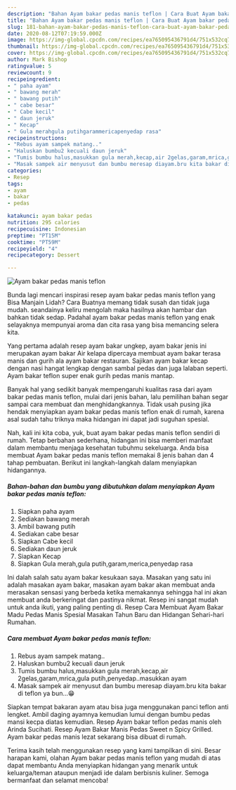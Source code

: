 ```yaml
---
description: "Bahan Ayam bakar pedas manis teflon | Cara Buat Ayam bakar pedas manis teflon Yang Enak Dan Mudah"
title: "Bahan Ayam bakar pedas manis teflon | Cara Buat Ayam bakar pedas manis teflon Yang Enak Dan Mudah"
slug: 181-bahan-ayam-bakar-pedas-manis-teflon-cara-buat-ayam-bakar-pedas-manis-teflon-yang-enak-dan-mudah
date: 2020-08-12T07:19:59.000Z
image: https://img-global.cpcdn.com/recipes/ea765095436791d4/751x532cq70/ayam-bakar-pedas-manis-teflon-foto-resep-utama.jpg
thumbnail: https://img-global.cpcdn.com/recipes/ea765095436791d4/751x532cq70/ayam-bakar-pedas-manis-teflon-foto-resep-utama.jpg
cover: https://img-global.cpcdn.com/recipes/ea765095436791d4/751x532cq70/ayam-bakar-pedas-manis-teflon-foto-resep-utama.jpg
author: Mark Bishop
ratingvalue: 5
reviewcount: 9
recipeingredient:
- " paha ayam"
- " bawang merah"
- " bawang putih"
- " cabe besar"
- " Cabe kecil"
- " daun jeruk"
- " Kecap"
- " Gula merahgula putihgarammericapenyedap rasa"
recipeinstructions:
- "Rebus ayam sampek matang.."
- "Haluskan bumbu2 kecuali daun jeruk"
- "Tumis bumbu halus,masukkan gula merah,kecap,air 2gelas,garam,mrica,gula putih,penyedap..masukkan ayam"
- "Masak sampek air menyusut dan bumbu meresap diayam.bru kita bakar di teflon ya bun...😁"
categories:
- Resep
tags:
- ayam
- bakar
- pedas

katakunci: ayam bakar pedas 
nutrition: 295 calories
recipecuisine: Indonesian
preptime: "PT15M"
cooktime: "PT59M"
recipeyield: "4"
recipecategory: Dessert

---
```



![Ayam bakar pedas manis teflon](https://img-global.cpcdn.com/recipes/ea765095436791d4/751x532cq70/ayam-bakar-pedas-manis-teflon-foto-resep-utama.jpg)

Bunda lagi mencari inspirasi resep ayam bakar pedas manis teflon yang Bisa Manjain Lidah? Cara Buatnya memang tidak susah dan tidak juga mudah. seandainya keliru mengolah maka hasilnya akan hambar dan bahkan tidak sedap. Padahal ayam bakar pedas manis teflon yang enak selayaknya mempunyai aroma dan cita rasa yang bisa memancing selera kita.

Yang pertama adalah resep ayam bakar ungkep, ayam bakar jenis ini merupakan ayam bakar Air kelapa dipercaya membuat ayam bakar terasa manis dan gurih ala ayam bakar restauran. Sajikan ayam bakar kecap dengan nasi hangat lengkap dengan sambal pedas dan juga lalaban seperti. Ayam bakar teflon super enak gurih pedas manis mantap.

Banyak hal yang sedikit banyak mempengaruhi kualitas rasa dari ayam bakar pedas manis teflon, mulai dari jenis bahan, lalu pemilihan bahan segar sampai cara membuat dan menghidangkannya. Tidak usah pusing jika hendak menyiapkan ayam bakar pedas manis teflon enak di rumah, karena asal sudah tahu triknya maka hidangan ini dapat jadi suguhan spesial.


Nah, kali ini kita coba, yuk, buat ayam bakar pedas manis teflon sendiri di rumah. Tetap berbahan sederhana, hidangan ini bisa memberi manfaat dalam membantu menjaga kesehatan tubuhmu sekeluarga. Anda bisa membuat Ayam bakar pedas manis teflon memakai 8 jenis bahan dan 4 tahap pembuatan. Berikut ini langkah-langkah dalam menyiapkan hidangannya.

<!--inarticleads1-->

##### Bahan-bahan dan bumbu yang dibutuhkan dalam menyiapkan Ayam bakar pedas manis teflon:

1. Siapkan  paha ayam
1. Sediakan  bawang merah
1. Ambil  bawang putih
1. Sediakan  cabe besar
1. Siapkan  Cabe kecil
1. Sediakan  daun jeruk
1. Siapkan  Kecap
1. Siapkan  Gula merah,gula putih,garam,merica,penyedap rasa


Ini dalah salah satu ayam bakar kesukaan saya. Masakan yang satu ini adalah masakan ayam bakar, masakan ayam bakar akan membuat anda merasakan sensasi yang berbeda ketika memakannya sehingga hal ini akan membuat anda berkeringat dan pastinya nikmat. Resep ini sangat mudah untuk anda ikuti, yang paling penting di. Resep Cara Membuat Ayam Bakar Madu Pedas Manis Spesial Masakan Tahun Baru dan Hidangan Sehari-hari Rumahan. 

<!--inarticleads2-->

##### Cara membuat Ayam bakar pedas manis teflon:

1. Rebus ayam sampek matang..
1. Haluskan bumbu2 kecuali daun jeruk
1. Tumis bumbu halus,masukkan gula merah,kecap,air 2gelas,garam,mrica,gula putih,penyedap..masukkan ayam
1. Masak sampek air menyusut dan bumbu meresap diayam.bru kita bakar di teflon ya bun...😁


Siapkan tempat bakaran ayam atau bisa juga menggunakan panci teflon anti lengket. Ambil daging ayamnya kemudian lumui dengan bumbu pedas mansi kecpa diatas kemudian. Resep Ayam bakar teflon pedas manis oleh Arinda Sucihati. Resep Ayam Bakar Manis Pedas Sweet n Spicy Grilled. Ayam bakar pedas manis lezat sekarang bisa dibuat di rumah. 

Terima kasih telah menggunakan resep yang kami tampilkan di sini. Besar harapan kami, olahan Ayam bakar pedas manis teflon yang mudah di atas dapat membantu Anda menyiapkan hidangan yang menarik untuk keluarga/teman ataupun menjadi ide dalam berbisnis kuliner. Semoga bermanfaat dan selamat mencoba!
